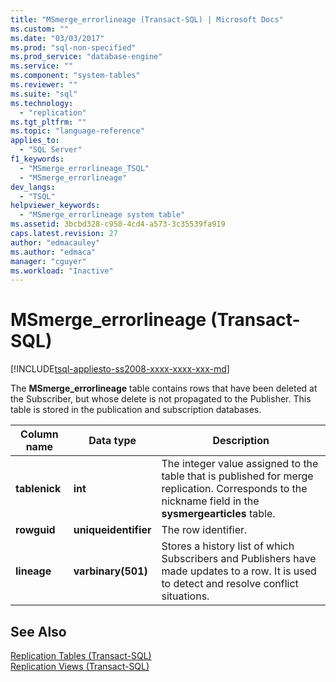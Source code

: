 ```yaml
---
title: "MSmerge_errorlineage (Transact-SQL) | Microsoft Docs"
ms.custom: ""
ms.date: "03/03/2017"
ms.prod: "sql-non-specified"
ms.prod_service: "database-engine"
ms.service: ""
ms.component: "system-tables"
ms.reviewer: ""
ms.suite: "sql"
ms.technology: 
  - "replication"
ms.tgt_pltfrm: ""
ms.topic: "language-reference"
applies_to: 
  - "SQL Server"
f1_keywords: 
  - "MSmerge_errorlineage_TSQL"
  - "MSmerge_errorlineage"
dev_langs: 
  - "TSQL"
helpviewer_keywords: 
  - "MSmerge_errorlineage system table"
ms.assetid: 3bcbd328-c958-4cd4-a573-3c35539fa919
caps.latest.revision: 27
author: "edmacauley"
ms.author: "edmaca"
manager: "cguyer"
ms.workload: "Inactive"
---
```

# MSmerge_errorlineage (Transact-SQL)
[!INCLUDE[tsql-appliesto-ss2008-xxxx-xxxx-xxx-md](../../includes/tsql-appliesto-ss2008-xxxx-xxxx-xxx-md.md)]

  The **MSmerge_errorlineage** table contains rows that have been deleted at the Subscriber, but whose delete is not propagated to the Publisher. This table is stored in the publication and subscription databases.  
  
|Column name|Data type|Description|  
|-----------------|---------------|-----------------|  
|**tablenick**|**int**|The integer value assigned to the table that is published for merge replication. Corresponds to the nickname field in the **sysmergearticles** table.|  
|**rowguid**|**uniqueidentifier**|The row identifier.|  
|**lineage**|**varbinary(501)**|Stores a history list of which Subscribers and Publishers have made updates to a row. It is used to detect and resolve conflict situations.|  
  
## See Also  
 [Replication Tables &#40;Transact-SQL&#41;](../../relational-databases/system-tables/replication-tables-transact-sql.md)   
 [Replication Views &#40;Transact-SQL&#41;](../../relational-databases/system-views/replication-views-transact-sql.md)  
  
  

